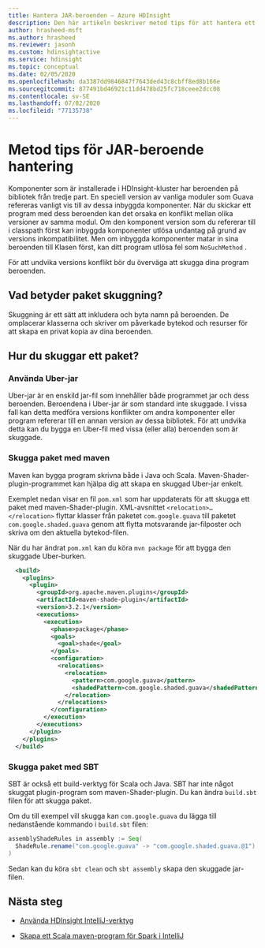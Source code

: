 ```yaml
---
title: Hantera JAR-beroenden – Azure HDInsight
description: Den här artikeln beskriver metod tips för att hantera ett JAR-beroende (Java Archive) för HDInsight-program.
author: hrasheed-msft
ms.author: hrasheed
ms.reviewer: jasonh
ms.custom: hdinsightactive
ms.service: hdinsight
ms.topic: conceptual
ms.date: 02/05/2020
ms.openlocfilehash: da3387dd9846847f7643ded43c8cbff8ed8b166e
ms.sourcegitcommit: 877491bd46921c11dd478bd25fc718ceee2dcc08
ms.contentlocale: sv-SE
ms.lasthandoff: 07/02/2020
ms.locfileid: "77135738"
---
```

# <a name="jar-dependency-management-best-practices"></a>Metod tips för JAR-beroende hantering

Komponenter som är installerade i HDInsight-kluster har beroenden på bibliotek från tredje part. En speciell version av vanliga moduler som Guava refereras vanligt vis till av dessa inbyggda komponenter. När du skickar ett program med dess beroenden kan det orsaka en konflikt mellan olika versioner av samma modul. Om den komponent version som du refererar till i classpath först kan inbyggda komponenter utlösa undantag på grund av versions inkompatibilitet. Men om inbyggda komponenter matar in sina beroenden till Klasen först, kan ditt program utlösa fel som `NoSuchMethod` .

För att undvika versions konflikt bör du överväga att skugga dina program beroenden.

## <a name="what-does-package-shading-mean"></a>Vad betyder paket skuggning?
Skuggning är ett sätt att inkludera och byta namn på beroenden. De omplacerar klasserna och skriver om påverkade bytekod och resurser för att skapa en privat kopia av dina beroenden.

## <a name="how-to-shade-a-package"></a>Hur du skuggar ett paket?

### <a name="use-uber-jar"></a>Använda Uber-jar
Uber-jar är en enskild jar-fil som innehåller både programmet jar och dess beroenden. Beroendena i Uber-jar är som standard inte skuggade. I vissa fall kan detta medföra versions konflikter om andra komponenter eller program refererar till en annan version av dessa bibliotek. För att undvika detta kan du bygga en Uber-fil med vissa (eller alla) beroenden som är skuggade.

### <a name="shade-package-using-maven"></a>Skugga paket med maven
Maven kan bygga program skrivna både i Java och Scala. Maven-Shader-plugin-programmet kan hjälpa dig att skapa en skuggad Uber-jar enkelt.

Exemplet nedan visar en fil `pom.xml` som har uppdaterats för att skugga ett paket med maven-Shader-plugin.  XML-avsnittet `<relocation>…</relocation>` flyttar klasser från paketet `com.google.guava` till paketet `com.google.shaded.guava` genom att flytta motsvarande jar-filposter och skriva om den aktuella bytekod-filen.

När du har ändrat `pom.xml` kan du köra `mvn package` för att bygga den skuggade Uber-burken.

```xml
  <build>
    <plugins>
      <plugin>
        <groupId>org.apache.maven.plugins</groupId>
        <artifactId>maven-shade-plugin</artifactId>
        <version>3.2.1</version>
        <executions>
          <execution>
            <phase>package</phase>
            <goals>
              <goal>shade</goal>
            </goals>
            <configuration>
              <relocations>
                <relocation>
                  <pattern>com.google.guava</pattern>
                  <shadedPattern>com.google.shaded.guava</shadedPattern>
                </relocation>
              </relocations>
            </configuration>
          </execution>
        </executions>
      </plugin>
    </plugins>
  </build>
```

### <a name="shade-package-using-sbt"></a>Skugga paket med SBT
SBT är också ett build-verktyg för Scala och Java. SBT har inte något skuggat plugin-program som maven-Shader-plugin. Du kan ändra `build.sbt` filen för att skugga paket. 

Om du till exempel vill skugga kan `com.google.guava` du lägga till nedanstående kommando i `build.sbt` filen:

```scala
assemblyShadeRules in assembly := Seq(
  ShadeRule.rename("com.google.guava" -> "com.google.shaded.guava.@1").inAll
)
```

Sedan kan du köra `sbt clean` och `sbt assembly` skapa den skuggade jar-filen. 

## <a name="next-steps"></a>Nästa steg

* [Använda HDInsight IntelliJ-verktyg](https://docs.microsoft.com/azure/hdinsight/hadoop/hdinsight-tools-for-intellij-with-hortonworks-sandbox)

* [Skapa ett Scala maven-program för Spark i IntelliJ](https://docs.microsoft.com/azure/hdinsight/spark/apache-spark-create-standalone-application)
